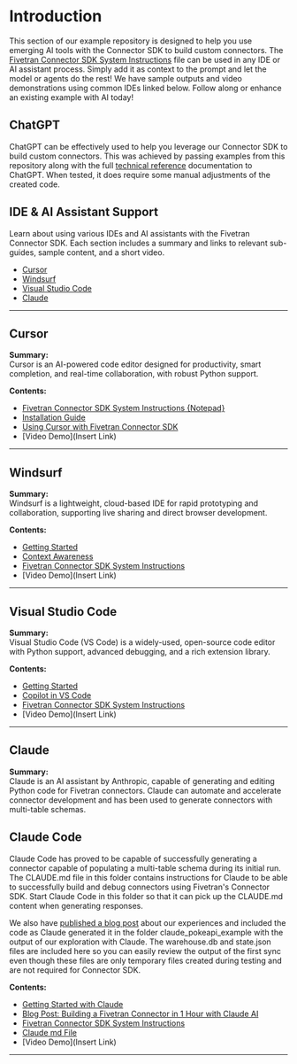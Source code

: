 # Introduction
This section of our example repository is designed to help you use emerging AI tools with the Connector SDK to build custom connectors. The [Fivetran Connector SDK System Instructions](https://github.com/fivetran/fivetran_connector_sdk/ai_and_connector_sdk/Fivetran_Connector_SDK.md) file can be used in any IDE or AI assistant process. Simply add it as context to the prompt and let the model or agents do the rest! We have sample outputs and video demonstrations using common IDEs linked below. Follow along or enhance an existing example with AI today!


## ChatGPT
ChatGPT can be effectively used to help you leverage our Connector SDK to build custom connectors. This was achieved by passing examples from this repository along with the full [technical reference](https://fivetran.com/docs/connector-sdk/technical-reference) documentation to ChatGPT. When tested, it does require some manual adjustments of the created code.


## IDE & AI Assistant Support

Learn about using various IDEs and AI assistants with the Fivetran Connector SDK. Each section includes a summary and links to relevant sub-guides, sample content, and a short video.

- [Cursor](https://github.com/fivetran/fivetran_connector_sdk/ai_and_connector_sdk/cursor)
- [Windsurf](https://github.com/fivetran/fivetran_connector_sdk/ai_and_connector_sdk/windsurf)
- [Visual Studio Code](https://github.com/fivetran/fivetran_connector_sdk/ai_and_connector_sdk/vscode)
- [Claude](https://github.com/fivetran/fivetran_connector_sdk/ai_and_connector_sdk/claude)

---

## Cursor

**Summary:**  
Cursor is an AI-powered code editor designed for productivity, smart completion, and real-time collaboration, with robust Python support.

**Contents:**
- [Fivetran Connector SDK System Instructions {Notepad}](https://github.com/fivetran/fivetran_connector_sdk/ai_and_connector_sdk/Fivetran_Connector_SDK.md)
- [Installation Guide](https://www.cursor.com/)
- [Using Cursor with Fivetran Connector SDK](https://github.com/fivetran/fivetran_connector_sdk/ai_and_connector_sdk/cursor/cursor_instructions.md)
- [Video Demo](Insert Link)

---

## Windsurf

**Summary:**  
Windsurf is a lightweight, cloud-based IDE for rapid prototyping and collaboration, supporting live sharing and direct browser development.

**Contents:**
- [Getting Started](https://docs.windsurf.com/windsurf/getting-started)
- [Context Awareness](https://docs.windsurf.com/context-awareness/windsurf-overview)
- [Fivetran Connector SDK System Instructions](https://github.com/fivetran/fivetran_connector_sdk/ai_and_connector_sdk/Fivetran_Connector_SDK.md)
- [Video Demo](Insert Link)

---

## Visual Studio Code

**Summary:**  
Visual Studio Code (VS Code) is a widely-used, open-source code editor with Python support, advanced debugging, and a rich extension library.

**Contents:**
- [Getting Started](https://code.visualstudio.com/docs/getstarted/getting-started)
- [Copilot in VS Code](https://code.visualstudio.com/docs/copilot/getting-started)
- [Fivetran Connector SDK System Instructions](https://github.com/fivetran/fivetran_connector_sdk/ai_and_connector_sdk/Fivetran_Connector_SDK.md)
- [Video Demo](Insert Link)

---

## Claude

**Summary:**  
Claude is an AI assistant by Anthropic, capable of generating and editing Python code for Fivetran connectors. Claude can automate and accelerate connector development and has been used to generate connectors with multi-table schemas.

## Claude Code
Claude Code has proved to be capable of successfully generating a connector capable of populating a multi-table schema during its initial run. The CLAUDE.md file in this folder contains instructions for Claude to be able to successfully build and debug connectors using Fivetran's Connector SDK. Start Claude Code in this folder so that it can pick up the CLAUDE.md content when generating responses. 

We also have [published a blog post](https://www.fivetran.com/blog/building-a-fivetran-connector-in-1-hour-with-anthropics-claude-ai) about our experiences and included the code as Claude generated it in the folder claude_pokeapi_example with the output of our exploration with Claude. The warehouse.db and state.json files are included here so you can easily review the output of the first sync even though these files are only temporary files created during testing and are not required for Connector SDK.

**Contents:**
- [Getting Started with Claude](https://docs.anthropic.com/en/docs/get-started)
- [Blog Post: Building a Fivetran Connector in 1 Hour with Claude AI](https://www.fivetran.com/blog/building-a-fivetran-connector-in-1-hour-with-anthropics-claude-ai)
- [Fivetran Connector SDK System Instructions](https://github.com/fivetran/fivetran_connector_sdk/ai_and_connector_sdk/Fivetran_Connector_SDK.md)
- [Claude md File](https://github.com/fivetran/fivetran_connector_sdk/ai_and_connector_sdk/claude/CLAUDE.md)
- [Video Demo](Insert Link)
  
---
